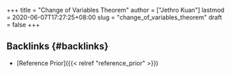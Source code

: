 +++
title = "Change of Variables Theorem"
author = ["Jethro Kuan"]
lastmod = 2020-06-07T17:27:25+08:00
slug = "change_of_variables_theorem"
draft = false
+++

## Backlinks {#backlinks}

- [Reference Prior]({{< relref "reference_prior" >}})
